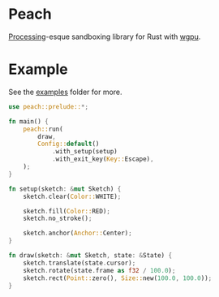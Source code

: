 # Peach
[Processing](https://processing.org)-esque sandboxing library for Rust with [wgpu](https://github.com/gfx-rs/wgpu-rs).

# Example
See the [examples](examples/) folder for more.
```rust
use peach::prelude::*;

fn main() {
    peach::run(
        draw,
        Config::default()
            .with_setup(setup)
            .with_exit_key(Key::Escape),
    );
}

fn setup(sketch: &mut Sketch) {
    sketch.clear(Color::WHITE);

    sketch.fill(Color::RED);
    sketch.no_stroke();

    sketch.anchor(Anchor::Center);
}

fn draw(sketch: &mut Sketch, state: &State) {
    sketch.translate(state.cursor);
    sketch.rotate(state.frame as f32 / 100.0);
    sketch.rect(Point::zero(), Size::new(100.0, 100.0));
}
```
